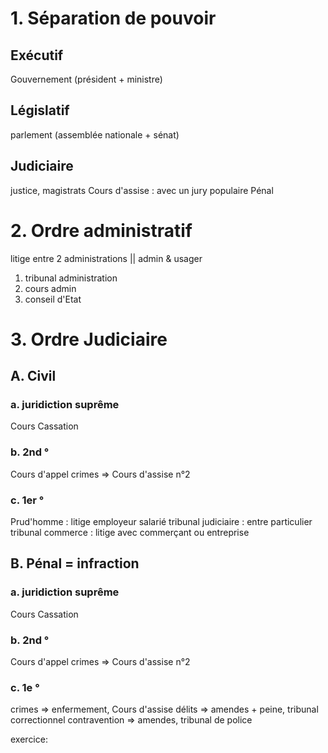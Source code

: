 
# 1. Séparation de pouvoir

## Exécutif
Gouvernement (président + ministre)

## Législatif
parlement (assemblée nationale + sénat)

## Judiciaire 
justice, magistrats
Cours d'assise : avec un jury populaire
Pénal

# 2. Ordre administratif
litige entre 2 administrations || admin & usager

1. tribunal administration
2. cours admin
3. conseil d'Etat

# 3. Ordre Judiciaire

## A. Civil

### a. juridiction suprême
Cours Cassation

### b. 2nd °
Cours d'appel
crimes => Cours d'assise n°2

### c. 1er °
Prud'homme : litige employeur salarié
tribunal judiciaire : entre particulier
tribunal commerce : litige avec commerçant ou entreprise

## B. Pénal = infraction

### a. juridiction suprême
Cours Cassation

### b. 2nd °
Cours d'appel
crimes => Cours d'assise n°2

### c. 1e °
crimes => enfermement, Cours d'assise
délits => amendes + peine, tribunal correctionnel
contravention => amendes,  tribunal de police

exercice:
